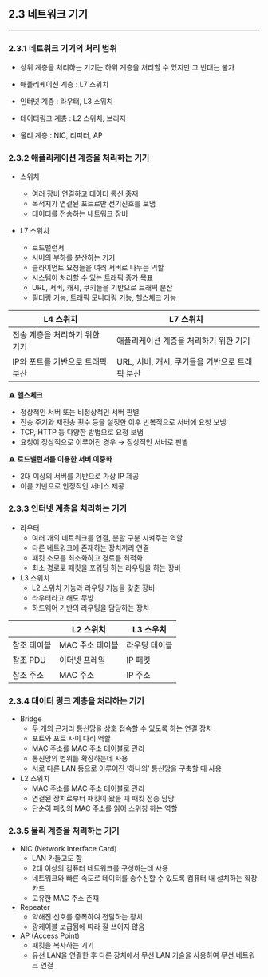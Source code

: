## 2.3 네트워크 기기

---

### 2.3.1 네트워크 기기의 처리 범위

- 상위 계층을 처리하는 기기는 하위 계층을 처리할 수 있지만 그 반대는 불가

- 애플리케이션 계층 : L7 스위치
- 인터넷 계층 : 라우터, L3 스위치
- 데이터링크 계층 : L2 스위치, 브리지
- 물리 계층 : NIC, 리피터, AP

### 2.3.2 애플리케이션 계층을 처리하는 기기

- 스위치
    - 여러 장비 연결하고 데이터 통신 중재
    - 목적지가 연결된 포트로만 전기신호를 보냄
    - 데이터를 전송하는 네트워크 장비

- L7 스위치
    - 로드밸런서
    - 서버의 부하를 분산하는 기기
    - 클라이언트 요청들을 여러 서버로 나누는 역할
    - 시스템이 처리할 수 있는 트래픽 증가 목표
    - URL, 서버, 캐시, 쿠키들을 기반으로 트래픽 분산
    - 필터링 기능, 트래픽 모니터링 기능, 헬스체크 기능

| L4 스위치 | L7 스위치 |
| --- | --- |
| 전송 계층을 처리하기 위한 기기 | 애플리케이션 계층을 처리하기 위한 기기 |
| IP와 포트를 기반으로 트래픽 분산 | URL, 서버, 캐시, 쿠키들을 기반으로 트래픽 분산 |

**⚠️ 헬스체크**

- 정상적인 서버 또는 비정상적인 서버 판별
- 전송 주기와 재전송 횟수 등을 설정한 이후 반복적으로 서버에 요청 보냄
- TCP, HTTP 등 다양한 방법으로 요청 보냄
- 요청이 정상적으로 이루어진 경우 → 정상적인 서버로 판별

**⚠️ 로드밸런서를 이용한 서버 이중화**

- 2대 이상의 서버를 기반으로 가상 IP 제공
- 이를 기반으로 안정적인 서비스 제공

### 2.3.3 인터넷 계층을 처리하는 기기

- 라우터
    - 여러 개의 네트워크를 연결, 분할 구분 시켜주는 역할
    - 다른 네트워크에 존재하는 장치끼리 연결
    - 패킷 소모를 최소화하고 경로를 최적화
    - 최소 경로로 패킷을 포워딩 하는 라우팅을 하는 장비
- L3 스위치
    - L2 스위치 기능과 라우팅 기능을 갖춘 장비
    - 라우터라고 해도 무방
    - 하드웨어 기반의 라우팅을 담당하는 장치

|  | L2 스위치 | L3 스우치 |
| --- | --- | --- |
| 참조 테이블 | MAC 주소 테이블 | 라우팅 테이블 |
| 참조  PDU | 이더넷 프레임 | IP 패킷 |
| 참조 주소 | MAC 주소 | IP 주소 |

### 2.3.4 데이터 링크 계층을 처리하는 기기

- Bridge
    - 두 개의 근거리 통신망을 상호 접속할 수 있도록 하는 연결 장치
    - 포트와 포트 사이 다리 역할
    - MAC 주소를 MAC 주소 테이블로 관리
    - 통신망의 범위를 확장하는데 사용
    - 서로 다른 LAN 등으로 이루어진 ‘하나의’ 통신망을 구축할 때 사용
- L2 스위치
    - MAC 주소를 MAC 주소 테이블로 관리
    - 연결된 장치로부터 패킷이 왔을 때 패킷 전송 담당
    - 단순히 패킷의 MAC 주소를 읽어 스위칭 하는 역할

### 2.3.5 물리 계층을 처리하는 기기

- NIC (Network Interface Card)
    - LAN 카들고도 함
    - 2대 이상의 컴퓨터 네트워크를 구성하는데 사용
    - 네트워크와 빠른 속도로 데이터를 송수신할 수 있도록 컴퓨터 내 설치하는 확장카드
    - 고유한 MAC 주소 존재
- Repeater
    - 약해진 신호를 증폭하여 전달하는 장치
    - 광케이블 보급됨에 따라 잘 쓰이지 않음
- AP (Access Point)
    - 패킷을 복사하는 기기
    - 유선 LAN을 연결한 후 다른 장치에서 무선 LAN 기술을 사용하여 무선 네트워크 연결
